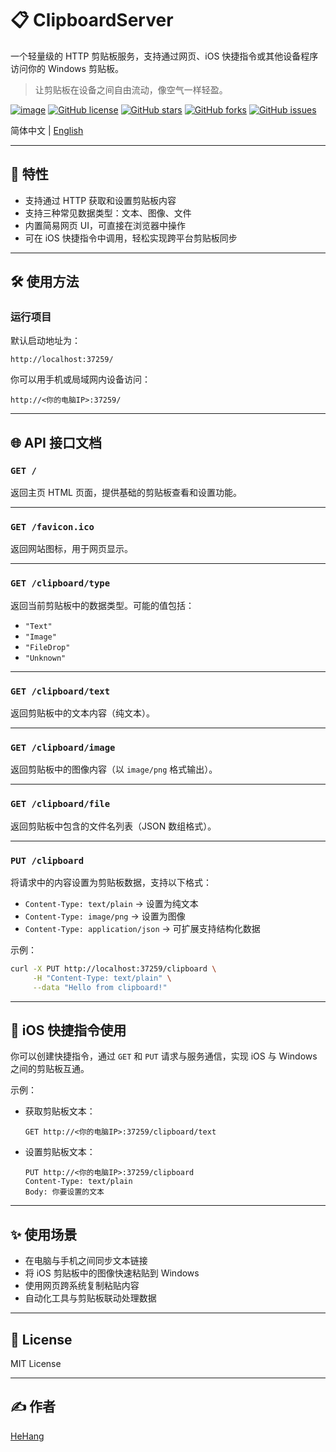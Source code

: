 # 📋 ClipboardServer

一个轻量级的 HTTP 剪贴板服务，支持通过网页、iOS 快捷指令或其他设备程序访问你的 Windows 剪贴板。

> 让剪贴板在设备之间自由流动，像空气一样轻盈。

[![image](https://img.shields.io/github/v/release/hehang0/ClipboardServer.svg?label=latest)](https://github.com/HeHang0/ClipboardServer/releases)
[![GitHub license](https://img.shields.io/github/license/hehang0/ClipboardServer.svg)](https://github.com/hehang0/ClipboardServer/blob/master/LICENSE)
[![GitHub stars](https://img.shields.io/github/stars/hehang0/ClipboardServer.svg)](https://github.com/hehang0/ClipboardServer/stargazers)
[![GitHub forks](https://img.shields.io/github/forks/hehang0/ClipboardServer.svg)](https://github.com/hehang0/ClipboardServer/network)
[![GitHub issues](https://img.shields.io/github/issues/hehang0/ClipboardServer.svg)](https://github.com/hehang0/ClipboardServer/issues)

简体中文 | [English](./README.en.md)

---

## 🚀 特性

* 支持通过 HTTP 获取和设置剪贴板内容
* 支持三种常见数据类型：文本、图像、文件
* 内置简易网页 UI，可直接在浏览器中操作
* 可在 iOS 快捷指令中调用，轻松实现跨平台剪贴板同步

---

## 🛠️ 使用方法

### 运行项目

默认启动地址为：

```
http://localhost:37259/
```

你可以用手机或局域网内设备访问：

```
http://<你的电脑IP>:37259/
```

---

## 🌐 API 接口文档

### `GET /`

返回主页 HTML 页面，提供基础的剪贴板查看和设置功能。

---

### `GET /favicon.ico`

返回网站图标，用于网页显示。

---

### `GET /clipboard/type`

返回当前剪贴板中的数据类型。可能的值包括：

* `"Text"`
* `"Image"`
* `"FileDrop"`
* `"Unknown"`

---

### `GET /clipboard/text`

返回剪贴板中的文本内容（纯文本）。

---

### `GET /clipboard/image`

返回剪贴板中的图像内容（以 `image/png` 格式输出）。

---

### `GET /clipboard/file`

返回剪贴板中包含的文件名列表（JSON 数组格式）。

---

### `PUT /clipboard`

将请求中的内容设置为剪贴板数据，支持以下格式：

* `Content-Type: text/plain` → 设置为纯文本
* `Content-Type: image/png` → 设置为图像
* `Content-Type: application/json` → 可扩展支持结构化数据

示例：

```bash
curl -X PUT http://localhost:37259/clipboard \
     -H "Content-Type: text/plain" \
     --data "Hello from clipboard!"
```

---

## 📱 iOS 快捷指令使用

你可以创建快捷指令，通过 `GET` 和 `PUT` 请求与服务通信，实现 iOS 与 Windows 之间的剪贴板互通。

示例：

* 获取剪贴板文本：

  ```
  GET http://<你的电脑IP>:37259/clipboard/text
  ```
* 设置剪贴板文本：

  ```
  PUT http://<你的电脑IP>:37259/clipboard
  Content-Type: text/plain
  Body: 你要设置的文本
  ```

---

## ✨ 使用场景

* 在电脑与手机之间同步文本链接
* 将 iOS 剪贴板中的图像快速粘贴到 Windows
* 使用网页跨系统复制粘贴内容
* 自动化工具与剪贴板联动处理数据

---

## 📜 License

MIT License

---

## ✍️ 作者

[HeHang](https://github.com/HeHang0)
